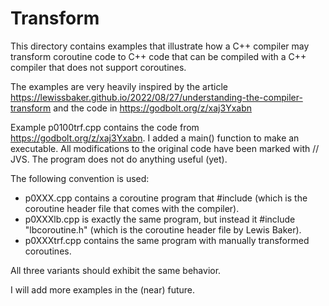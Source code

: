 # Transform

This directory contains examples that illustrate how a C++ compiler may transform coroutine code 
to C++ code that can be compiled with a C++ compiler that does not support coroutines.

The examples are very heavily inspired by the article https://lewissbaker.github.io/2022/08/27/understanding-the-compiler-transform and the code in https://godbolt.org/z/xaj3Yxabn

Example p0100trf.cpp contains the code from https://godbolt.org/z/xaj3Yxabn.
I added a main() function to make an executable. All modifications to the original code have been marked with // JVS.
The program does not do anything useful (yet).

The following convention is used:

* p0XXX.cpp contains a coroutine program that #include <coroutine> (which is the coroutine header file that comes with the compiler).
* p0XXXlb.cpp is exactly the same program, but instead it #include "lbcoroutine.h" (which is the coroutine header file by Lewis Baker).
* p0XXXtrf.cpp contains the same program with manually transformed coroutines.

All three variants should exhibit the same behavior.

I will add more examples in the (near) future.
